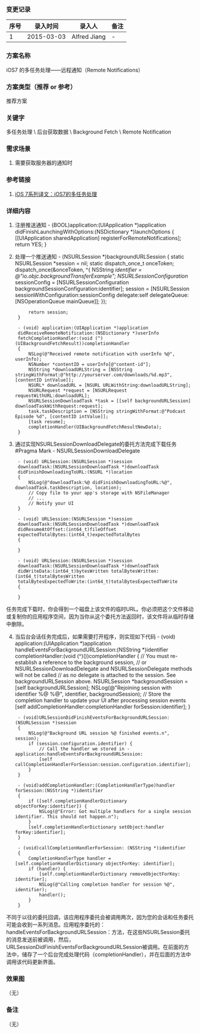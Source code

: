 ### 变更记录
| 序号 | 录入时间 | 录入人 | 备注 |
| -- | -- | -- | -- |
| 1 | 2015-03-03 | Alfred Jiang | - |

### 方案名称
iOS7 的多任务处理——远程通知（Remote Notifications）

### 方案类型（推荐 or 参考）
推荐方案

### 关键字
多任务处理 \ 后台获取数据 \ Background Fetch \ Remote Notification

### 需求场景
1. 需要获取服务器的通知时

### 参考链接
1. [iOS 7系列译文：iOS7的多任务处理](http://www.kuqin.com/shuoit/20131223/337138.html)

### 详细内容

1. 注册推送通知
        - (BOOL)application:(UIApplication *)application didFinishLaunchingWithOptions:(NSDictionary *)launchOptions {
            [[UIApplication sharedApplication] registerForRemoteNotifications];
            return YES;
        }

2. 处理一个推送通知
        - (NSURLSession *)backgroundURLSession
        {
            static NSURLSession *session = nil;
            static dispatch_once_t onceToken;
            dispatch_once(&onceToken, ^{
            NSString *identifier = @"io.objc.backgroundTransferExample";
            NSURLSessionConfiguration* sessionConfig = [NSURLSessionConfiguration backgroundSessionConfiguration:identifier];
            session = [NSURLSession sessionWithConfiguration:sessionConfig
            delegate:self
            delegateQueue:[NSOperationQueue mainQueue]];
            });

            return session;
        }

        - (void) application:(UIApplication *)application
        didReceiveRemoteNotification:(NSDictionary *)userInfo
        fetchCompletionHandler:(void (^)(UIBackgroundFetchResult))completionHandler
        {
            NSLog(@"Received remote notification with userInfo %@", userInfo);
            NSNumber *contentID = userInfo[@"content-id"];
            NSString *downloadURLString = [NSString stringWithFormat:@"http://yourserver.com/downloads/%d.mp3", [contentID intValue]];
            NSURL* downloadURL = [NSURL URLWithString:downloadURLString];
            NSURLRequest *request = [NSURLRequest requestWithURL:downloadURL];
            NSURLSessionDownloadTask *task = [[self backgroundURLSession] downloadTaskWithRequest:request];
            task.taskDescription = [NSString stringWithFormat:@"Podcast Episode %d", [contentID intValue]];
            [task resume];
            completionHandler(UIBackgroundFetchResultNewData);
        }

3. 通过实现NSURLSessionDownloadDelegate的委托方法完成下载任务
        #Pragma Mark - NSURLSessionDownloadDelegate

        - (void) URLSession:(NSURLSession *)session
        downloadTask:(NSURLSessionDownloadTask *)downloadTask
        didFinishDownloadingToURL:(NSURL *)location
        {
            NSLog(@"downloadTask:%@ didFinishDownloadingToURL:%@", downloadTask.taskDescription, location);
            // Copy file to your app's storage with NSFileManager
            // ...
            // Notify your UI
        }

        - (void) URLSession:(NSURLSession *)session
        downloadTask:(NSURLSessionDownloadTask *)downloadTask
        didResumeAtOffset:(int64_t)fileOffset
        expectedTotalBytes:(int64_t)expectedTotalBytes
        {

        }

        - (void) URLSession:(NSURLSession *)session
        downloadTask:(NSURLSessionDownloadTask *)downloadTask
        didWriteData:(int64_t)bytesWritten totalBytesWritten:(int64_t)totalBytesWritten
        totalBytesExpectedToWrite:(int64_t)totalBytesExpectedToWrite
        {

        }

 任务完成下载时，你会得到一个磁盘上该文件的临时URL。你必须把这个文件移动或复制你的应用程序空间，因为当你从这个委托方法返回时，该文件将从临时存储中删除。

4. 当后台会话任务完成后，如果需要打开程序，则实现如下代码
        - (void) application:(UIApplication *)application
        handleEventsForBackgroundURLSession:(NSString *)identifier completionHandler:(void (^)())completionHandler
        {
            // You must re-establish a reference to the background session,
            // or NSURLSessionDownloadDelegate and NSURLSessionDelegate methods will not be called
            // as no delegate is attached to the session. See backgroundURLSession above.
            NSURLSession *backgroundSession = [self backgroundURLSession];
            NSLog(@"Rejoining session with identifier %@ %@", identifier, backgroundSession);
            // Store the completion handler to update your UI after processing session events
            [self addCompletionHandler:completionHandler forSession:identifier];
        }

        - (void)URLSessionDidFinishEventsForBackgroundURLSession:(NSURLSession *)session
        {
            NSLog(@"Background URL session %@ finished events.n", session);
            if (session.configuration.identifier) {
                // Call the handler we stored in -application:handleEventsForBackgroundURLSession:
                [self callCompletionHandlerForSession:session.configuration.identifier];
            }
        }

        - (void)addCompletionHandler:(CompletionHandlerType)handler forSession:(NSString *)identifier
        {
            if ([self.completionHandlerDictionary objectForKey:identifier]) {
                NSLog(@"Error: Got multiple handlers for a single session identifier. This should not happen.n");
            }
            [self.completionHandlerDictionary setObject:handler forKey:identifier];
        }

        - (void)callCompletionHandlerForSession: (NSString *)identifier
        {
            CompletionHandlerType handler = [self.completionHandlerDictionary objectForKey: identifier];
            if (handler) {
                [self.completionHandlerDictionary removeObjectForKey: identifier];
                NSLog(@"Calling completion handler for session %@", identifier);
                handler();
            }
        }
 不同于以往的委托回调，该应用程序委托会被调用两次，因为您的会话和任务委托可能会收到一系列消息。应用程序委托的：handleEventsForBackgroundURLSession：方法，在这些NSURLSession委托的消息发送前被调用，然后，URLSessionDidFinishEventsForBackgroundURLSession被调用。在前面的方法中，储存了一个后台完成处理代码（completionHandler），并在后面的方法中调用该代码更新界面。

### 效果图
（无）

### 备注
（无）
